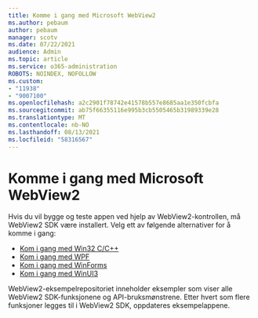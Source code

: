 ```yaml
---
title: Komme i gang med Microsoft WebView2
ms.author: pebaum
author: pebaum
manager: scotv
ms.date: 07/22/2021
audience: Admin
ms.topic: article
ms.service: o365-administration
ROBOTS: NOINDEX, NOFOLLOW
ms.custom:
- "11938"
- "9007100"
ms.openlocfilehash: a2c2901f78742e41578b557e8685aa1e350fcbfa
ms.sourcegitcommit: ab75f66355116e995b3cb5505465b31989339e28
ms.translationtype: MT
ms.contentlocale: nb-NO
ms.lasthandoff: 08/13/2021
ms.locfileid: "58316567"
---
```

# <a name="get-started-with-microsoft-webview2"></a>Komme i gang med Microsoft WebView2

Hvis du vil bygge og teste appen ved hjelp av WebView2-kontrollen, må WebView2 SDK være installert. Velg ett av følgende alternativer for å komme i gang:

- [Kom i gang med Win32 C/C++](https://docs.microsoft.com/microsoft-edge/webview2/get-started/win32)
- [Kom i gang med WPF](https://docs.microsoft.com/microsoft-edge/webview2/get-started/wpf)
- [Kom i gang med WinForms](https://docs.microsoft.com/microsoft-edge/webview2/get-started/winforms)
- [Kom i gang med WinUI3](https://docs.microsoft.com/microsoft-edge/webview2/get-started/winui)

WebView2-eksempelrepositoriet inneholder eksempler som viser alle WebView2 SDK-funksjonene og API-bruksmønstrene. Etter hvert som flere funksjoner legges til i WebView2 SDK, oppdateres eksempelappene.

